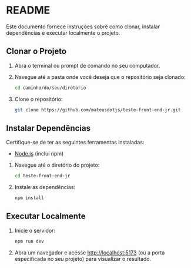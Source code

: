 # README

Este documento fornece instruções sobre como clonar, instalar dependências e executar localmente o projeto.

## Clonar o Projeto

1. Abra o terminal ou prompt de comando no seu computador.

2. Navegue até a pasta onde você deseja que o repositório seja clonado:

    ```bash
    cd caminho/do/seu/diretorio
    ```

3. Clone o repositório:

    ```bash
    git clone https://github.com/mateusdotjs/teste-front-end-jr.git
    ```

## Instalar Dependências

Certifique-se de ter as seguintes ferramentas instaladas:

- [Node.js](https://nodejs.org/) (inclui npm)

1. Navegue até o diretório do projeto:

    ```bash
    cd teste-front-end-jr
    ```

2. Instale as dependências:

    ```bash
    npm install
    ```

## Executar Localmente

1. Inicie o servidor:

    ```bash
    npm run dev
    ```

2. Abra um navegador e acesse [http://localhost:5173](http://localhost:5173) (ou a porta especificada no seu projeto) para visualizar o resultado.


